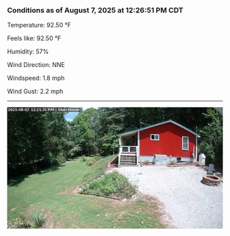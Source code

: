 ### Conditions as of August 7, 2025 at 12:26:51 PM CDT 

Temperature: 92.50 &deg;F

Feels like: 92.50 &deg;F

Humidity: 57%

Wind Direction: NNE

Windspeed: 1.8 mph

Wind Gust: 2.2 mph

---

<img src="./images/latest.jpeg"/>

